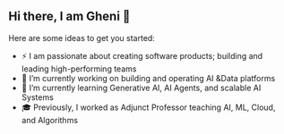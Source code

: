 ## Hi there, I am Gheni 👋

<!--
**gheniabla/gheniabla** is a ✨ _special_ ✨ repository because its `README.md` (this file) appears on your GitHub profile.
-->

Here are some ideas to get you started:
- ⚡️ I am passionate about creating software products; building and leading high-performing teams 
- 🔭 I’m currently working on building and operating AI &Data platforms
- 🌱 I’m currently learning Generative AI, AI Agents, and scalable AI Systems
- 🎓 Previously, I worked as Adjunct Professor teaching AI, ML, Cloud, and Algorithms 

